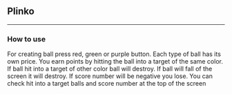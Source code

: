 ## Plinko
____
 
### How to use
For creating ball press red, green or purple button. Each type of ball has its own price. You earn points by hitting the ball into a target of the same color. If ball hit into a target of other color ball will destroy. If ball will fall of the screen it will destroy. If score number will be negative you lose. You can check hit into a target balls and score number at the top of the screen

